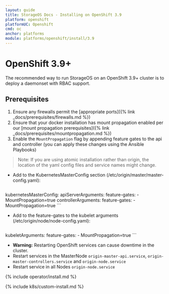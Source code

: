 ```yaml
---
layout: guide
title: StorageOS Docs - Installing on OpenShift 3.9
platform: openshift
platformUC: Openshift
cmd: oc
anchor: platforms
module: platforms/openshift/install/3.9
---
```


# OpenShift 3.9+

The recommended way to run StorageOS on an OpenShift 3.9+ cluster is to deploy
a daemonset with RBAC support.

## Prerequisites

1. Ensure any firewalls permit the [appropriate ports]({% link _docs/prerequisites/firewalls.md %})
1. Ensure that your docker installation has mount propagation enabled per our
   [mount propagation prerequisites]({% link _docs/prerequisites/mountpropagation.md %})
1. Enable the `MountPropagation` flag by appending feature gates to the api and controller (you can apply these changes using the Ansible Playbooks)

>Note: If you are using atomic installation rather than origin, the location of the yaml config files and service names might change.

- Add to the KubernetesMasterConfig section (/etc/origin/master/master-config.yaml):

    ```bash
kubernetesMasterConfig:
  apiServerArguments:
      feature-gates:
      - MountPropagation=true
  controllerArguments:
      feature-gates:
      - MountPropagation=true
    ```

- Add to the feature-gates to the kubelet arguments (/etc/origin/node/node-config.yaml):

    ```bash
kubeletArguments:
    feature-gates:
    - MountPropagation=true
    ```

- **Warning:** Restarting OpenShift services can cause downtime in the cluster.
- Restart services in the MasterNode `origin-master-api.service`, `origin-master-controllers.service` and `origin-node.service`
- Restart service in all Nodes `origin-node.service`


{% include operator/install.md %}

{% include k8s/custom-install.md %}
